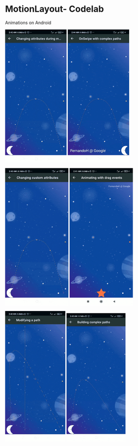 # MotionLayout- Codelab
Animations on Android

![](gif1.gif)
![](gif2.gif)

![](gif3.gif)
![](gif4.gif)

![](gif5.gif)
![](gif6.gif)
